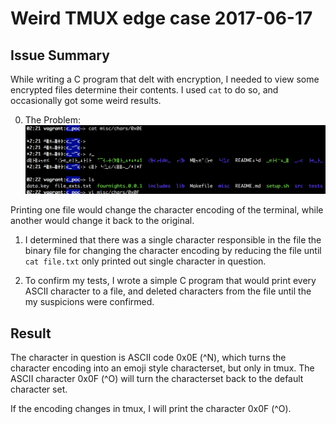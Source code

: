# Weird TMUX edge case 2017-06-17

## Issue Summary
While writing a C program that delt with encryption, I needed to view some encrypted files determine their contents. I used ``cat`` to do so, and occasionally got some weird results.

0. The Problem:
![Tmux character encoding](tmux_edge_case.png "Example")

Printing one file would change the character encoding of the terminal, while another would change it back to the original.

1. I determined that there was a single character responsible in the file the binary file for changing the character encoding by reducing the file until ``cat file.txt`` only printed out single character in question.

2. To confirm my tests, I wrote a simple C program that would print every ASCII character to a file, and deleted characters from the file until the my suspicions were confirmed.

## Result
The character in question is ASCII code 0x0E (^N), which turns the character encoding into an emoji style characterset, but only in tmux. The ASCII character 0x0F (^O) will turn the characterset back to the default character set.

If the encoding changes in tmux, I will print the character 0x0F (^O).
